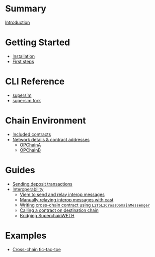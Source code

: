 # Summary

[Introduction](./introduction.md)

# Getting Started

- [Installation](./getting-started/installation.md)
- [First steps](./getting-started/first-steps.md)

# CLI Reference

- [supersim](./reference/supersim.md)
- [supersim fork](./reference/supersim-fork.md)

# Chain Environment

- [Included contracts](./chain-environment/contracts/README.md)
- [Network details & contract addresses](./chain-environment/network-details/README.md)
  - [OPChainA](./chain-environment/network-details/op-chain-a.md)
  - [OPChainB](./chain-environment/network-details/op-chain-b.md)

# Guides

- [Sending deposit transactions](./guides/deposit-transactions.md)
- [Interoperability](./guides/interop/README.md)
  - [Viem to send and relay interop messages](./guides/interop/relay-using-viem.md)
  - [Manually relaying interop messages with cast](./guides/interop/manually-relaying-interop-messages-cast.md)
  - [Writing cross-chain contract using `L2ToL2CrossDomainMessenger`](./guides/interop/writing-contract-using-l2cdm.md)
  - [Calling a contract on destination chain]()
  - [Bridging SuperchainWETH]()

# Examples

- [Cross-chain tic-tac-toe](./examples/cross-chain-tictactoe.md)
